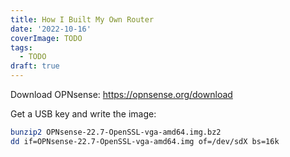 ```yaml
---
title: How I Built My Own Router
date: '2022-10-16'
coverImage: TODO
tags:
  - TODO
draft: true
---
```


Download OPNsense: https://opnsense.org/download

Get a USB key and write the image:

```sh
bunzip2 OPNsense-22.7-OpenSSL-vga-amd64.img.bz2
dd if=OPNsense-22.7-OpenSSL-vga-amd64.img of=/dev/sdX bs=16k
```
